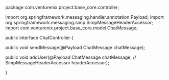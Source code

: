 package com.venturenix.project.base_core.controller;

import org.springframework.messaging.handler.annotation.Payload;
import org.springframework.messaging.simp.SimpMessageHeaderAccessor;
import com.venturenix.project.base_core.model.ChatMessage;

public interface ChatController {

  public void sendMessage(@Payload ChatMessage chatMessage);

  public void addUser(@Payload ChatMessage chatMessage, //
      SimpMessageHeaderAccessor headerAccessor);

}
